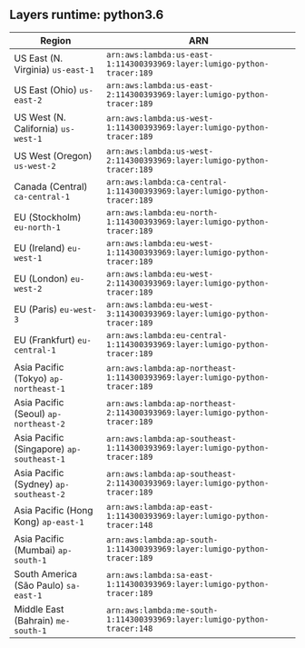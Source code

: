 Layers runtime: python3.6
----
| Region | ARN |
| --- | --- |
|US East (N. Virginia)  `us-east-1`|`arn:aws:lambda:us-east-1:114300393969:layer:lumigo-python-tracer:189`|
|US East (Ohio)  `us-east-2`|`arn:aws:lambda:us-east-2:114300393969:layer:lumigo-python-tracer:189`|
|US West (N. California)  `us-west-1`|`arn:aws:lambda:us-west-1:114300393969:layer:lumigo-python-tracer:189`|
|US West (Oregon)  `us-west-2`|`arn:aws:lambda:us-west-2:114300393969:layer:lumigo-python-tracer:189`|
|Canada (Central)  `ca-central-1`|`arn:aws:lambda:ca-central-1:114300393969:layer:lumigo-python-tracer:189`|
|EU (Stockholm)  `eu-north-1`|`arn:aws:lambda:eu-north-1:114300393969:layer:lumigo-python-tracer:189`|
|EU (Ireland)  `eu-west-1`|`arn:aws:lambda:eu-west-1:114300393969:layer:lumigo-python-tracer:189`|
|EU (London)  `eu-west-2`|`arn:aws:lambda:eu-west-2:114300393969:layer:lumigo-python-tracer:189`|
|EU (Paris)  `eu-west-3`|`arn:aws:lambda:eu-west-3:114300393969:layer:lumigo-python-tracer:189`|
|EU (Frankfurt)  `eu-central-1`|`arn:aws:lambda:eu-central-1:114300393969:layer:lumigo-python-tracer:189`|
|Asia Pacific (Tokyo)  `ap-northeast-1`|`arn:aws:lambda:ap-northeast-1:114300393969:layer:lumigo-python-tracer:189`|
|Asia Pacific (Seoul)  `ap-northeast-2`|`arn:aws:lambda:ap-northeast-2:114300393969:layer:lumigo-python-tracer:189`|
|Asia Pacific (Singapore)  `ap-southeast-1`|`arn:aws:lambda:ap-southeast-1:114300393969:layer:lumigo-python-tracer:189`|
|Asia Pacific (Sydney)  `ap-southeast-2`|`arn:aws:lambda:ap-southeast-2:114300393969:layer:lumigo-python-tracer:189`|
|Asia Pacific (Hong Kong)  `ap-east-1`|`arn:aws:lambda:ap-east-1:114300393969:layer:lumigo-python-tracer:148`|
|Asia Pacific (Mumbai)  `ap-south-1`|`arn:aws:lambda:ap-south-1:114300393969:layer:lumigo-python-tracer:189`|
|South America (São Paulo)  `sa-east-1`|`arn:aws:lambda:sa-east-1:114300393969:layer:lumigo-python-tracer:189`|
|Middle East (Bahrain)  `me-south-1`|`arn:aws:lambda:me-south-1:114300393969:layer:lumigo-python-tracer:148`|
